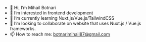 - 👋 Hi, I’m Mihail Botnari
- 👀 I’m interested in frontend development
- 🌱 I’m currently learning Nuxt.js/Vue.js/TailwindCSS
- 💞️ I’m looking to collaborate on website that uses Nuxt.js / Vue.js frameworks.
- 📫 How to reach me:
      botnarimihail87@gmail.com
<!---
mihul87/mihul87 is a ✨ special ✨ repository because its `README.md` (this file) appears on your GitHub profile.
You can click the Preview link to take a look at your changes.
--->
